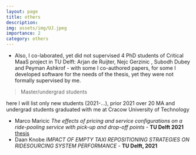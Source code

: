 ```yaml
---
layout: page
title: others
description:
img: assets/img/UJ.jpeg
importance: 2
category: others
---
```



* Also, I co-laborated, yet did not supervised 4 PhD students of Critical MaaS project in TU Delft: Arjan de Ruijter, Nejc Gerzinic , Subodh Dubey and Peyman Ashkrof - with some I co-authored papers, for some I developed software for the needs of the thesis, yet they were not formally supervised by me. 

> Master/undergrad students

here I will list only new students (2021-...), prior 2021 over 20 MA and undergrad students graduated with me at Cracow University of Technology

* Marco Maricic _The effects of pricing and service configurations on a ride-pooling service with pick-up and drop-off points_ - **TU Delft 2021** [thesis](https://repository.tudelft.nl/islandora/object/uuid%3A3e9426a7-a3ec-4943-af7c-55a26592beaa)
* Daan Knobe _IMPACT OF EMPTY TAXI REPOSITIONING STRATEGIES ON RIDESOURCING SYSTEM PERFORMANCE_ - **TU Delft, 2021**
